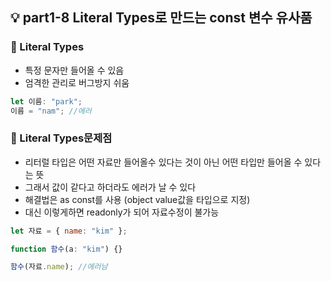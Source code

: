 ## 💡 part1-8 Literal Types로 만드는 const 변수 유사품

### 🔹 Literal Types

- 특정 문자만 들어올 수 있음
- 엄격한 관리로 버그방지 쉬움

```javascript
let 이름: "park";
이름 = "nam"; //에러
```

### 🔹 Literal Types문제점

- 리터럴 타입은 어떤 자료만 들어올수 있다는 것이 아닌 어떤 타입만 들어올 수 있다는 뜻
- 그래서 값이 같다고 하더라도 에러가 날 수 있다
- 해결법은 as const를 사용 (object value값을 타입으로 지정)
- 대신 이렇게하면 readonly가 되어 자료수정이 불가능

```javascript
let 자료 = { name: "kim" };

function 함수(a: "kim") {}

함수(자료.name); //에러남
```
